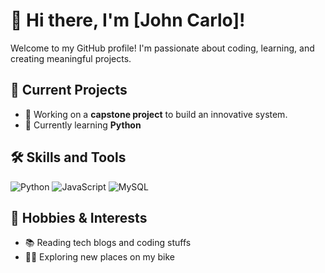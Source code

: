 # 👋 Hi there, I'm [John Carlo]!
Welcome to my GitHub profile! I'm passionate about coding, learning, and creating meaningful projects.

## 🚀 Current Projects
- 🔧 Working on a **capstone project** to build an innovative system.
- 🌱 Currently learning **Python**

## 🛠️ Skills and Tools
![Python](https://img.shields.io/badge/Python-3776AB?style=for-the-badge&logo=python&logoColor=white)
![JavaScript](https://img.shields.io/badge/JavaScript-F7DF1E?style=for-the-badge&logo=javascript&logoColor=black)
![MySQL](https://img.shields.io/badge/MySQL-4479A1?style=for-the-badge&logo=mysql&logoColor=white)


## 🎯 Hobbies & Interests
- 📚 Reading tech blogs and coding stuffs
- 🚴‍♂️ Exploring new places on my bike


<!--
**jhnxcrlo/jhnxcrlo** is a ✨ _special_ ✨ repository because its `README.md` (this file) appears on your GitHub profile.

Here are some ideas to get you started:

- 🔭 I’m currently working on ...
- 🌱 I’m currently learning ...
- 👯 I’m looking to collaborate on ...
- 🤔 I’m looking for help with ...
- 💬 Ask me about ...
- 📫 How to reach me: ...
- 😄 Pronouns: ...
- ⚡ Fun fact: ...
-->
